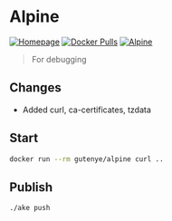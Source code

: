 # Alpine

[![Homepage](https://img.shields.io/badge/homepage-github-blue?style=flat-square)](https://github.com/gutenye/dockerfiles/tree/master/alpine) 
[![Docker Pulls](https://img.shields.io/docker/pulls/gutenye/alpine?style=flat-square)](https://hub.docker.com/r/gutenye/alpine)
[![Alpine](https://img.shields.io/badge/alpine-gray?style=flat-square)](https://hub.docker.com/_/alpine)

> For debugging

## Changes

- Added curl, ca-certificates, tzdata 

## Start

```sh
docker run --rm gutenye/alpine curl ..
```

## Publish

```sh
./ake push
```